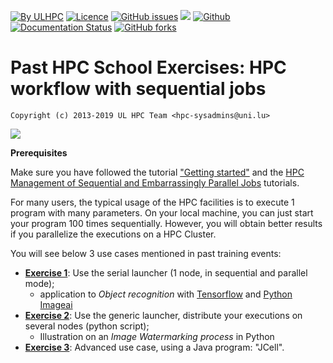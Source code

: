 [![By ULHPC](https://img.shields.io/badge/by-ULHPC-blue.svg)](https://hpc.uni.lu) [![Licence](https://img.shields.io/badge/license-GPL--3.0-blue.svg)](http://www.gnu.org/licenses/gpl-3.0.html) [![GitHub issues](https://img.shields.io/github/issues/ULHPC/tutorials.svg)](https://github.com/ULHPC/tutorials/issues/) [![](https://img.shields.io/badge/slides-PDF-red.svg)](https://github.com/ULHPC/tutorials/raw/devel/sequential/examples/slides.pdf) [![Github](https://img.shields.io/badge/sources-github-green.svg)](https://github.com/ULHPC/tutorials/tree/devel/sequential/examples/) [![Documentation Status](http://readthedocs.org/projects/ulhpc-tutorials/badge/?version=latest)](http://ulhpc-tutorials.readthedocs.io/en/latest/sequential/examples) [![GitHub forks](https://img.shields.io/github/stars/ULHPC/tutorials.svg?style=social&label=Star)](https://github.com/ULHPC/tutorials)

# Past HPC School Exercises: HPC workflow with sequential jobs

    Copyright (c) 2013-2019 UL HPC Team <hpc-sysadmins@uni.lu>

[![](https://github.com/ULHPC/tutorials/raw/devel/sequential/examples/cover_slides.png)](https://github.com/ULHPC/tutorials/raw/devel/sequential/examples/slides.pdf)

**Prerequisites**

Make sure you have followed the tutorial ["Getting started"](../../getting-started/) and the [HPC Management of Sequential and Embarrassingly Parallel Jobs](../basics/) tutorials.

For many users, the typical usage of the HPC facilities is to execute 1 program with many parameters.
On your local machine, you can just start your program 100 times sequentially.
However, you will obtain better results if you parallelize the executions on a HPC Cluster.

You will see below 3 use cases mentioned in past training events:

* __[Exercise 1](object_recognition.md)__: Use the serial launcher (1 node, in sequential and parallel mode);
    - application to _Object recognition_ with [Tensorflow](https://www.tensorflow.org/) and [Python Imageai](https://github.com/OlafenwaMoses/ImageAI)
* __[Exercise 2](watermarking.md)__: Use the generic launcher, distribute your executions on several nodes (python script);
    - Illustration on an _Image Watermarking process_ in Python
* __[Exercise 3](jcell.md)__: Advanced use case, using a Java program: "JCell".
